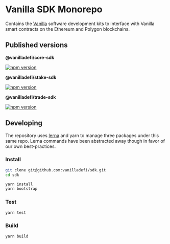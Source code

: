 # Vanilla SDK Monorepo

Contains the [Vanilla](https://vanilladefi.com/) software development kits to interface with Vanilla smart contracts on the Ethereum and Polygon blockchains.

## Published versions

**@vanilladefi/core-sdk**

[![npm version](https://badge.fury.io/js/@vanilladefi%2Fcore-sdk.svg)](https://badge.fury.io/js/@vanilladefi%2Fcore-sdk)

**@vanilladefi/stake-sdk**

[![npm version](https://badge.fury.io/js/@vanilladefi%2Fstake-sdk.svg)](https://badge.fury.io/js/@vanilladefi%2Fstake-sdk)

**@vanilladefi/trade-sdk**

[![npm version](https://badge.fury.io/js/@vanilladefi%2Ftrade-sdk.svg)](https://badge.fury.io/js/@vanilladefi%2Ftrade-sdk)

## Developing

The repository uses [lerna](https://github.com/lerna/lerna) and yarn to manage three packages under this same repo. Lerna commands have been abstracted away though in favor of our own best-practices.

### Install

```bash
git clone git@github.com:vanilladefi/sdk.git
cd sdk

yarn install
yarn bootstrap
```

### Test

```bash
yarn test
```

### Build

```bash
yarn build
```

